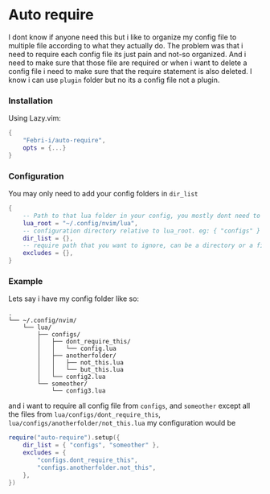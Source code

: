 # Auto require

I dont know if anyone need this but i like to organize my config file to multiple file according to what they actually do. The problem was that i need to require each config file its just pain and not-so organized. And i need to make sure that those file are required or when i want to delete a config file i need to make sure that the require statement is also deleted. I know i can use ```plugin``` folder but no its a config file not a plugin.

### Installation

Using Lazy.vim:

```lua
{
    "Febri-i/auto-require",
    opts = {...}
}

```

### Configuration

You may only need to add your config folders in ```dir_list```

```lua
{
	-- Path to that lua folder in your config, you mostly dont need to change it. Make sure its ended in that lua folder or else it will throw an error
	lua_root = "~/.config/nvim/lua",
	-- configuration directory relative to lua_root. eg: { "configs" }
	dir_list = {},
	-- require path that you want to ignore, can be a directory or a file eg: { "configs.dontrequire" }
	excludes = {},
}
```

### Example

Lets say i have my config folder like so:


```
.
└── ~/.config/nvim/
    └── lua/
        ├── configs/
        │   ├── dont_require_this/
        │   │   └── config.lua
        │   ├── anotherfolder/
        │   │   ├── not_this.lua
        │   │   └── but_this.lua
        │   └── config2.lua
        └── someother/
            └── config3.lua
```

and i want to require all config file from ```configs```, and ```someother``` except all the files from ```lua/configs/dont_require_this```, ```lua/configs/anotherfolder/not_this.lua``` my configuration would be


```lua
require("auto-require").setup({
	dir_list = { "configs", "someother" },
	excludes = {
		"configs.dont_require_this",
		"configs.anotherfolder.not_this",
	},
})
```
